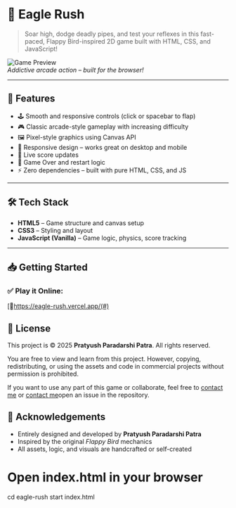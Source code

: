 # 🦅 Eagle Rush

> Soar high, dodge deadly pipes, and test your reflexes in this fast-paced, Flappy Bird-inspired 2D game built with HTML, CSS, and JavaScript!

![Game Preview](preview.gif)  
*Addictive arcade action – built for the browser!*

---

## 🚀 Features

- 🕹️ Smooth and responsive controls (click or spacebar to flap)
- 🎮 Classic arcade-style gameplay with increasing difficulty
- 🖼️ Pixel-style graphics using Canvas API
- 📱 Responsive design – works great on desktop and mobile
- 💯 Live score updates
- 🔁 Game Over and restart logic
- ⚡ Zero dependencies – built with pure HTML, CSS, and JS

---

## 🛠️ Tech Stack

- **HTML5** – Game structure and canvas setup
- **CSS3** – Styling and layout
- **JavaScript (Vanilla)** – Game logic, physics, score tracking

---

## 📥 Getting Started

### ✅ Play it Online:
[🔗https://eagle-rush.vercel.app/(#) <!-- Add your GitHub Pages or hosting link here -->



## 📝 License

This project is © 2025 **Pratyush Paradarshi Patra**. All rights reserved.

You are free to view and learn from this project. However, copying, redistributing, or using the assets and code in commercial projects without permission is prohibited.

If you want to use any part of this game or collaborate, feel free to [contact me](https://www.linkedin.com/in/pratyush-paradarshi-patra-077134267) or [contact me](https://github.com/pratyush-1235)open an issue in the repository.



## 🙏 Acknowledgements

- Entirely designed and developed by **Pratyush Paradarshi Patra**
- Inspired by the original *Flappy Bird* mechanics
- All assets, logic, and visuals are handcrafted or self-created


# Open index.html in your browser
cd eagle-rush
start index.html
